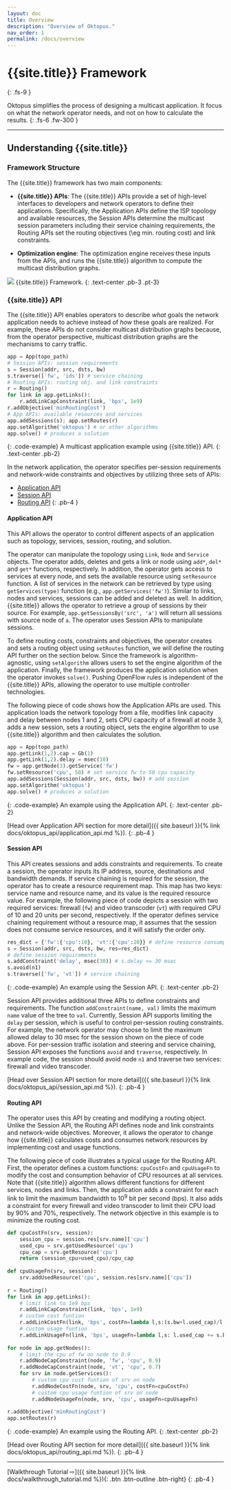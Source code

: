 ```yaml
---
layout: doc
title: Overview
description: "Overview of Oktopus."
nav_order: 1
permalink: /docs/overview
---
```


# {{site.title}} Framework
{: .fs-9 }

Oktopus simplifies the process of designing a multicast application. It focus on what the network operator needs, and not on how to calculate the results.
{: .fs-6 .fw-300 }

---

## Understanding {{site.title}}

### Framework Structure

The {{site.title}} framework has two main components: 

- **{{site.title}} APIs**: The {{site.title}} APIs provide a set of high-level interfaces to developers and network operators to define their applications. Specifically, the Application APIs define the ISP topology and available resources, the Session APIs determine the multicast session parameters including their service chaining requirements, the Routing APIs set the routing objectives (\eg min. routing cost) and link constraints.

- **Optimization engine**: The optimization engine receives these inputs from the APIs, and runs the {{site.title}} algorithm to compute the multicast distribution graphs. 
  
![]({{site.url}}{{site.baseurl}}/assets/images/overview.svg)
{{site.title}} Framework.
{: .text-center .pb-3 .pt-3}


### {{site.title}} API

The {{site.title}} API enables operators to describe *what* goals the network application needs to achieve instead of  *how* these goals are realized. For example, these APIs do not consider multicast distribution graphs because, from the operator perspective, multicast distribution graphs are the mechanisms to carry traffic.

```python
app = App(topo_path)
# Session APIs: session requirements
s = Session(addr, src, dsts, bw)
s.traverse(['fw', 'ids']) # service chaining 
# Routing APIs: routing obj. and link constraints
r = Routing()
for link in app.getLinks():
    r.addLinkCapConstraint(link, 'bps', 1e9)
r.addObjective('minRoutingCost')
# App APIs: available resources and services
app.addSessions(s); app.setRoutes(r) 
app.setAlgorithm('oktopus') # or other algorithms
app.solve() # produces a solution
```
{: .code-example}
A multicast application example using {{site.title}} API.
{: .text-center .pb-2}

In the network application, the operator specifies per-session requirements and network-wide constraints and objectives by utilizing three sets of APIs: 

* [Application API](#application-api)
* [Session API](#session-api)
* [Routing API](#routing-api)
{: .pb-4 }


#### **Application API**

This API allows the operator to control different aspects of an application such as topology, services, session, routing, and solution.

The operator can manipulate the topology using `Link`, `Node` and `Service` objects. The operator adds, deletes and gets a link or node using `add*`, `del*` and `get*` functions, respectively. In addition, the operator gets access to services at every node, and sets the available resource using `setResource` function. A list of services in the network can be retrieved by type using `getServices(type)` function (e.g., `app.getServices('fw')`). Similar to links, nodes and services, sessions can be added and deleted as well. In addition, {{site.title}} allows the operator to retrieve a group of sessions by their source. For example, `app.getSessionsBy('src', 'a')` will return all sessions with source node of `a`.  The operator uses Session APIs to manipulate sessions.

To define routing costs, constraints and objectives, the operator creates and sets a routing object using `setRoutes` function, we will define the routing API further on the section below. Since the framework is algorithm-agnostic, using  `setAlgorithm` allows users to set the engine algorithm of the application. Finally, the framework produces the application solution when the operator invokes `solve()`. Pushing OpenFlow rules is independent of the {{site.title}} APIs, allowing the operator to use multiple controller technologies.

The following piece of code shows how the Application APIs are used. This application loads the network topology from a file, modifies link capacity and delay between nodes 1 and 2, sets CPU capacity of a firewall at node 3, adds a new session, sets a routing object, sets the engine algorithm to use {{site.title}} algorithm and then calculates the solution.


```python
app = App(topo_path)
app.getLink(1,2).cap = Gb(1)
app.getLink(1,2).delay = msec(10)
fw = app.getNode(3).getService('fw') 
fw.setResource('cpu', 50) # set service fw to 50 cpu capacity
app.addSessions(Session(addr, src, dsts, bw)) # add session 
app.setAlgorithm('oktopus') 
app.solve() # produces a solution
```
{: .code-example}
An example using the Application API.
{: .text-center .pb-2}

[Head over Application API section for more detail]({{ site.baseurl }}{% link docs/oktopus_api/application_api.md %}).
{: .pb-4 }

#### **Session API**

This API creates sessions and adds constraints and requirements. 
To create a session, the operator inputs its IP address, source, destinations and bandwidth demands. If service chaining is required for the session, the operator has to create a resource requirement map. This map has two keys: service name and resource name, and its value is the required resource value. For example, the following piece of code depicts a session with two required services: firewall (`fw`) and video transcoder (`vt`) with required CPU of 10 and 20 units per second, respectively. If the operator defines service chaining requirement without a resource map, it assumes that the session does not consume service resources, and it will satisfy the order only.

```python
res_dict = {'fw':{'cpu':10}, 'vt':{'cpu':20}} # define resource consumption 
s = Session(addr, src, dsts, bw, res=res_dict)
# define session requirements
s.addConstraint('delay', msec(30)) # s.delay <= 30 msec
s.avoid(n1)
s.traverse(['fw', 'vt']) # service chaining 
```
{: .code-example}
An example using the Session API.
{: .text-center .pb-2}

Session API provides additional three APIs to define constraints and requirements. The function `addConstraint(name, val)` limits the maximum `name` value of the tree to `val`. Currently, Session API supports limiting the `delay` per session, which is useful to control per-session routing constraints. For example, the network operator may choose to limit the maximum allowed delay to 30 msec for the session shown on the piece of code above. 
For per-session traffic isolation and steering and service chaining, Session API exposes the functions `avoid` and `traverse`, respectively. In example code, the session should avoid node `n1` and traverse two services: firewall and video transcoder.

[Head over Session API section for more detail]({{ site.baseurl }}{% link docs/oktopus_api/session_api.md %}).
{: .pb-4 }

#### **Routing API**

The operator uses this API by creating and modifying a routing object. Unlike the Session API, the Routing API defines node and link constraints and network-wide objectives. Moreover, it allows the operator to change how {{site.title}} calculates costs and consumes network resources by implementing cost and usage functions. 

The following piece of code illustrates a typical usage for the Routing API. First, the operator defines a custom functions: `cpuCostFn` and `cpuUsageFn` to modify the cost and consumption behavior of CPU resources at all services. Note that {{site.title}} algorithm allows different functions for different services, nodes and links. Then, the application adds a constraint for each link to limit the maximum bandwidth to 10<sup>9</sup> bit per second (bps). It also adds a constraint for every firewall and video transcoder to limit their CPU load by 90% and 70%, respectively. The network objective in this example is to minimize the routing cost.


```python
def cpuCostFn(srv, session):
    session_cpu = session.res[srv.name]['cpu'] 
    used_cpu = srv.getUsedResource('cpu')
    cpu_cap = srv.getResource('cpu')
    return (session_cpu+used_cpu)/cpu_cap
    
def cpuUsageFn(srv, session):
    srv.addUsedResource('cpu', session.res[srv.name]['cpu'])
    
r = Routing()
for link in app.getLinks():
    # limit link to 1e9 bps
    r.addLinkCapConstraint(link, 'bps', 1e9)
    # custom cost funtion
    r.addLinkCostFn(link, 'bps', costFn=lambda l,s:(s.bw+l.used_cap)/l.cap) 
    # custom usage funtion
    r.addLinkUsageFn(link, 'bps', usageFn=lambda l,s: l.used_cap += s.bw) 
    
for node in app.getNodes():
    # limit the cpu of fw on node to 0.9
    r.addNodeCapConstraint(node, 'fw', 'cpu', 0.9)
    r.addNodeCapConstraint(node, 'vt', 'cpu', 0.7)
    for srv in node.getServices():  
        # custom cpu cost funtion of srv on node 
        r.addNodeCostFn(node, srv, 'cpu', costFn=cpuCostFn) 
        # custom cpu usage funtion of srv on node 
        r.addNodeUsageFn(node, srv, 'cpu', usageFn=cpuUsageFn)
        
r.addObjective('minRoutingCost')
app.setRoutes(r) 
```
{: .code-example}
An example using the Routing API.
{: .text-center .pb-2}

[Head over Routing API section for more detail]({{ site.baseurl }}{% link docs/oktopus_api/routing_api.md %}).
{: .pb-4 }

---

[Walkthrough Tutorial ⇨]({{ site.baseurl }}{% link docs/walkthrough_tutorial.md %}){: .btn .btn-outline .btn-right}
{: .pb-4 }
